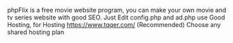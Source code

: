 phpFlix is a free movie website program, you can make your own movie and tv series website with good SEO.
Just Edit config.php and ad.php
use Good Hosting, for Hosting https://www.tqqer.com/ (Recommended) Choose any shared hosting plan
